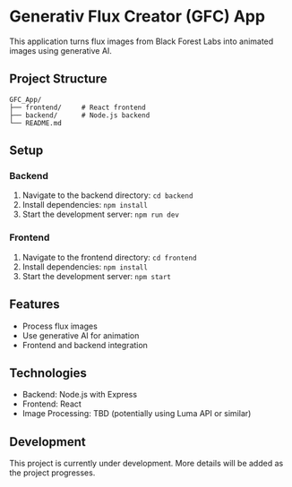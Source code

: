# Generativ Flux Creator (GFC) App

This application turns flux images from Black Forest Labs into animated images using generative AI.

## Project Structure

```
GFC_App/
├── frontend/     # React frontend
├── backend/      # Node.js backend
└── README.md
```

## Setup

### Backend
1. Navigate to the backend directory: `cd backend`
2. Install dependencies: `npm install`
3. Start the development server: `npm run dev`

### Frontend
1. Navigate to the frontend directory: `cd frontend`
2. Install dependencies: `npm install`
3. Start the development server: `npm start`

## Features
- Process flux images
- Use generative AI for animation
- Frontend and backend integration

## Technologies
- Backend: Node.js with Express
- Frontend: React
- Image Processing: TBD (potentially using Luma API or similar)

## Development
This project is currently under development. More details will be added as the project progresses.
